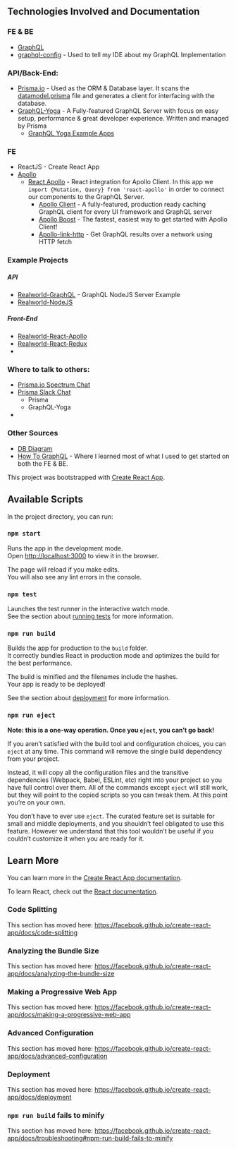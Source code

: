 ## Technologies Involved and Documentation
### FE & BE
 * [GraphQL](https://graphql.org/learn/) 
 * [graphql-config](https://github.com/prisma/graphql-config) - Used to tell my IDE about my GraphQL Implementation
### API/Back-End:

 * [Prisma.io](https://www.prisma.io/docs/1.34/) - Used as the ORM & Database layer. It scans the [datamodel.prisma](https://github.com/coreysnyder04/drone-part-picker/blob/master/server/prisma/datamodel.prisma) file and generates a client for interfacing with the database.
 * [GraphQL-Yoga](https://github.com/prisma/graphql-yoga) - A Fully-featured GraphQL Server with focus on easy setup, performance & great developer experience. Written and managed by Prisma
   * [GraphQL Yoga Example Apps](https://github.com/prisma/graphql-yoga/tree/master/examples)
### FE
 * ReactJS - Create React App
 * [Apollo](https://www.apollographql.com/docs/)
   * [React Apollo](https://github.com/apollographql/react-apollo) - React integration for Apollo Client. In this app we `import {Mutation, Query} from 'react-apollo'` in order to connect our components to the GraphQL Server. 
     * [Apollo Client](https://github.com/apollographql/apollo-client) - A fully-featured, production ready caching GraphQL client for every UI framework and GraphQL server
     * [Apollo Boost](https://github.com/apollographql/apollo-client/tree/master/packages/apollo-boost) - The fastest, easiest way to get started with Apollo Client!
     * [Apollo-link-http](https://www.npmjs.com/package/apollo-link-http) - Get GraphQL results over a network using HTTP fetch
     
### Example Projects
##### API
 * [Realworld-GraphQL](https://github.com/thebergamo/realworld-graphql) - GraphQL NodeJS Server Example
 * [Realworld-NodeJS](https://github.com/gothinkster/node-express-realworld-example-app)
 
##### Front-End
 * [Realworld-React-Apollo](https://github.com/dostu/react-apollo-realworld-example-app)
 * [Realworld-React-Redux](https://github.com/gothinkster/react-redux-realworld-example-app)
 * 
 
### Where to talk to others:
 * [Prisma.io Spectrum Chat](https://spectrum.chat/prisma?tab=posts)
 * [Prisma Slack Chat](https://slack.prisma.io/)
   * Prisma 
   * GraphQL-Yoga
 * 
 
### Other Sources
 * [DB Diagram](https://dbdiagram.io/d/5d1a2279ced98361d6dc385d)
 * [How To GraphQL](https://www.howtographql.com/) - Where I learned most of what I used to get started on both the FE & BE. 
 


This project was bootstrapped with [Create React App](https://github.com/facebook/create-react-app).

## Available Scripts

In the project directory, you can run:

### `npm start`

Runs the app in the development mode.<br>
Open [http://localhost:3000](http://localhost:3000) to view it in the browser.

The page will reload if you make edits.<br>
You will also see any lint errors in the console.

### `npm test`

Launches the test runner in the interactive watch mode.<br>
See the section about [running tests](https://facebook.github.io/create-react-app/docs/running-tests) for more information.

### `npm run build`

Builds the app for production to the `build` folder.<br>
It correctly bundles React in production mode and optimizes the build for the best performance.

The build is minified and the filenames include the hashes.<br>
Your app is ready to be deployed!

See the section about [deployment](https://facebook.github.io/create-react-app/docs/deployment) for more information.

### `npm run eject`

**Note: this is a one-way operation. Once you `eject`, you can’t go back!**

If you aren’t satisfied with the build tool and configuration choices, you can `eject` at any time. This command will remove the single build dependency from your project.

Instead, it will copy all the configuration files and the transitive dependencies (Webpack, Babel, ESLint, etc) right into your project so you have full control over them. All of the commands except `eject` will still work, but they will point to the copied scripts so you can tweak them. At this point you’re on your own.

You don’t have to ever use `eject`. The curated feature set is suitable for small and middle deployments, and you shouldn’t feel obligated to use this feature. However we understand that this tool wouldn’t be useful if you couldn’t customize it when you are ready for it.

## Learn More

You can learn more in the [Create React App documentation](https://facebook.github.io/create-react-app/docs/getting-started).

To learn React, check out the [React documentation](https://reactjs.org/).

### Code Splitting

This section has moved here: https://facebook.github.io/create-react-app/docs/code-splitting

### Analyzing the Bundle Size

This section has moved here: https://facebook.github.io/create-react-app/docs/analyzing-the-bundle-size

### Making a Progressive Web App

This section has moved here: https://facebook.github.io/create-react-app/docs/making-a-progressive-web-app

### Advanced Configuration

This section has moved here: https://facebook.github.io/create-react-app/docs/advanced-configuration

### Deployment

This section has moved here: https://facebook.github.io/create-react-app/docs/deployment

### `npm run build` fails to minify

This section has moved here: https://facebook.github.io/create-react-app/docs/troubleshooting#npm-run-build-fails-to-minify
